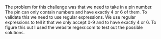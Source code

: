 The problem for this challenge was that we need to take in a pin number. The pin can only contain numbers and have exactly 4 or 6 of them. To validate this we need to use regular expressions. We use regular expressions to tell it that we only accept 0-9 and to have exactly 4 or 6. To figure this out I used the website regexr.com to test out the possible solutions.
